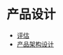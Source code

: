 # 产品设计



*   [评估]($pyminer.wiki-产品设计-插件开发指南-插件开发指南.md)
*   [产品架构设计](/read/PyMiner-202009/pyminer.wiki-产品设计-产品架构设计.md)